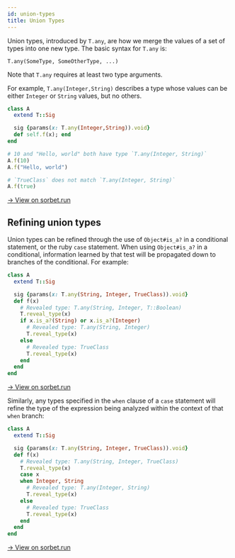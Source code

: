 ```yaml
---
id: union-types
title: Union Types
---
```


Union types, introduced by `T.any`, are how we merge the values of a set of
types into one new type. The basic syntax for `T.any` is:

```
T.any(SomeType, SomeOtherType, ...)
```

Note that `T.any` requires at least two type arguments.

For example, `T.any(Integer,String)` describes a type whose values can be either
`Integer` or `String` values, but no others.

```ruby
class A
  extend T::Sig

  sig {params(x: T.any(Integer,String)).void}
  def self.f(x); end
end

# 10 and "Hello, world" both have type `T.any(Integer, String)`
A.f(10)
A.f("Hello, world")

# `TrueClass` does not match `T.any(Integer, String)`
A.f(true)
```

<a href="https://sorbet.run/#%23%20typed%3A%20True%0A%0Aclass%20A%0A%20%20extend%20T%3A%3ASig%0A%0A%20%20sig%20%7Bparams(x%3A%20T.any(Integer%2CString)).void%7D%0A%20%20def%20self.f(x)%3B%20end%0Aend%0A%0A%23%2010%20and%20%22Hello%2C%20world%22%20both%20have%20type%20%60T.any(Integer%2C%20String)%60%0AA.f(10)%0AA.f(%22Hello%2C%20world%22)%0A%0A%23%20%60TrueClass%60%20does%20not%20match%20%60T.any(Integer%2C%20String)%60%0AA.f(true)">
  → View on sorbet.run
</a>

## Refining union types

Union types can be refined through the use of `Object#is_a?` in a conditional
statement, or the ruby `case` statement. When using `Object#is_a?` in a
conditional, information learned by that test will be propagated down to
branches of the conditional. For example:

```ruby
class A
  extend T::Sig

  sig {params(x: T.any(String, Integer, TrueClass)).void}
  def f(x)
    # Revealed type: T.any(String, Integer, T::Boolean)
    T.reveal_type(x)
    if x.is_a?(String) or x.is_a?(Integer)
      # Revealed type: T.any(String, Integer)
      T.reveal_type(x)
    else
      # Revealed type: TrueClass
      T.reveal_type(x)
    end
  end
end
```

<a href="https://sorbet.run/#%23%20typed%3A%20true%0A%0Aclass%20A%0A%20%20extend%20T%3A%3ASig%0A%0A%20%20sig%20%7Bparams(x%3A%20T.any(String%2C%20Integer%2C%20TrueClass)).void%7D%0A%20%20def%20f(x)%0A%20%20%20%20%23%20Revealed%20type%3A%20T.any(String%2C%20Integer%2C%20T%3A%3ABoolean)%0A%20%20%20%20T.reveal_type(x)%0A%20%20%20%20if%20x.is_a%3F(String)%20or%20x.is_a%3F(Integer)%0A%20%20%20%20%20%20%23%20Revealed%20type%3A%20T.any(String%2C%20Integer)%0A%20%20%20%20%20%20T.reveal_type(x)%0A%20%20%20%20else%0A%20%20%20%20%20%20%23%20Revealed%20type%3A%20TrueClass%0A%20%20%20%20%20%20T.reveal_type(x)%0A%20%20%20%20end%0A%20%20end%0Aend">
  → View on sorbet.run
</a>

Similarly, any types specified in the `when` clause of a `case` statement will
refine the type of the expression being analyzed within the context of that
`when` branch:

```ruby
class A
  extend T::Sig

  sig {params(x: T.any(String, Integer, TrueClass)).void}
  def f(x)
    # Revealed type: T.any(String, Integer, TrueClass)
    T.reveal_type(x)
    case x
    when Integer, String
      # Revealed type: T.any(Integer, String)
      T.reveal_type(x)
    else
      # Revealed type: TrueClass
      T.reveal_type(x)
    end
  end
end
```

<a href="https://sorbet.run/#%23%20typed%3A%20true%0A%0Aclass%20A%0A%20%20extend%20T%3A%3ASig%0A%0A%20%20sig%20%7Bparams(x%3A%20T.any(String%2C%20Integer%2C%20TrueClass)).void%7D%0A%20%20def%20f(x)%0A%20%20%20%20%23%20Revealed%20type%3A%20T.any(String%2C%20Integer%2C%20TrueClass)%0A%20%20%20%20T.reveal_type(x)%0A%20%20%20%20case%20x%0A%20%20%20%20when%20Integer%2C%20String%0A%20%20%20%20%20%20%23%20Revealed%20type%3A%20T.any(Integer%2C%20String)%0A%20%20%20%20%20%20T.reveal_type(x)%0A%20%20%20%20else%0A%20%20%20%20%20%20%23%20Revealed%20type%3A%20TrueClass%0A%20%20%20%20%20%20T.reveal_type(x)%0A%20%20%20%20end%0A%20%20end%0Aend">
  → View on sorbet.run
</a>
